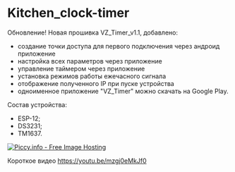 # Kitchen_clock-timer

Обновление!
Новая прошивка VZ_Timer_v1.1, добавлено:
- создание точки доступа для первого подключения через андроид приложение
- настройка всех параметров через приложение
- управление таймером через приложение
- установка режимов работы ежечасного сигнала
- отображение полученного IP при пуске устройства
- одноименное приложение "VZ_Timer" можно скачать на Google Play.

Состав устройства:
- ESP-12;
- DS3231;
- TM1637.

<a href="http://piccy.info/view3/12585902/a36025d7ece015da7f4d25ddda99051b/orig/" target="_blank"><img src="http://i.piccy.info/i9/420c9cb542e52e1ddcb59cac2a72ce5d/1535637774/58895/1248178/Timer_800.jpg" alt="Piccy.info - Free Image Hosting" border="0" /></a><a href="http://i.piccy.info/a3c/2018-08-30-14-02/i9-12585902/800x346-r" target="_blank"><img src="http://i.piccy.info/a3/2018-08-30-14-02/i9-12585902/800x346-r/i.gif" alt="" border="0" /></a>

Короткое видео https://youtu.be/mzgj0eMkJf0

